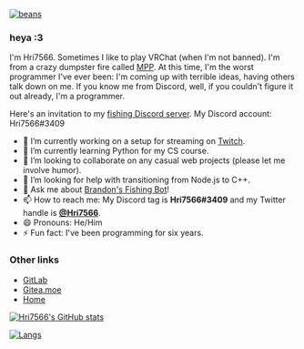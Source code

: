 [![beans](https://img.shields.io/badge/pipeline-beans-775500)](https://hri7566.info)

### heya :3
I'm Hri7566.
Sometimes I like to play VRChat (when I'm not banned).
I'm from a crazy dumpster fire called <a href="https://multiplayerpiano.com">MPP</a>. At this time, I'm
the worst programmer I've ever been: I'm coming up with terrible ideas, having others talk down on me.
If you know me from Discord, well, if you couldn't figure it out already, I'm a programmer.

Here's an invitation to my [fishing Discord server](https://discord.gg/yBdmPKag).
My Discord account: Hri7566#3409

- 🔭 I’m currently working on a setup for streaming on [Twitch](https://twitch.tv/hri7566).
- 🌱 I’m currently learning Python for my CS course.
- 👯 I’m looking to collaborate on any casual web projects (please let me involve humor).
- 🤔 I’m looking for help with transitioning from Node.js to C++.
- 💬 Ask me about [Brandon's Fishing Bot](https://github.com/multiplayerpiano/fishing-bot)!
- 📫 How to reach me: My Discord tag is **Hri7566#3409** and my Twitter handle is **[@Hri7566](https://twitter.com/hri7566)**.
- 😄 Pronouns: He/Him
- ⚡ Fun fact: I've been programming for six years.

### Other links

- [GitLab](https://gitlab.com/hri7566)
- [Gitea.moe](https://gitea.moe/Hri7566)
- [Home](https://hri7566.info)

<!--
**Hri7566/Hri7566** is a ✨ _special_ ✨ repository because its `README.md` (this file) appears on your GitHub profile.

Here are some ideas to get you started:

- 🔭 I’m currently working on ...
- 🌱 I’m currently learning ...
- 👯 I’m looking to collaborate on ...
- 🤔 I’m looking for help with ...
- 💬 Ask me about ...
- 📫 How to reach me: ...
- 😄 Pronouns: ...
- ⚡ Fun fact: ...
-->




[![Hri7566's GitHub stats](https://github-readme-stats.vercel.app/api?username=hri7566&show_icons=true&theme=dark)](https://metrics.lecoq.io/Hri7566?template=classic)

[![Langs](https://github-readme-stats.vercel.app/api/top-langs/?username=Hri7566&layout=compact&theme=dark)](https://metrics.lecoq.io/Hri7566?template=classic)
